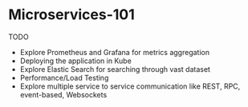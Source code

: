 # Microservices-101


TODO
 - Explore Prometheus and Grafana for metrics aggregation
 - Deploying the application in Kube
 - Explore Elastic Search for searching through vast dataset
 - Performance/Load Testing 
 - Explore multiple service to service communication like REST, RPC, event-based, Websockets
